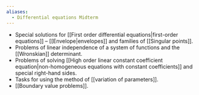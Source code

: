 ```yaml
---
aliases:
  - Differential equations Midterm
---
```

- Special solutions for [[First order differential equations|first-order equations]] – [[Envelope|envelopes]] and families of [[Singular points]].
- Problems of linear independence of a system of functions and the [[Wronskian]] determinant.
- Problems of solving [[High order linear constant coefficient equation|non-homogeneous equations with constant coefficients]] and special right-hand sides.
- Tasks for using the method of [[variation of parameters]].
- [[Boundary value problems]].
